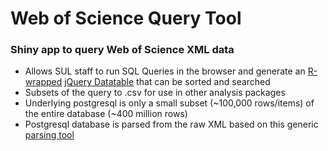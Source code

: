 # Web of Science Query Tool

### Shiny app to query Web of Science XML data 

- Allows SUL staff to run SQL Queries in the browser and generate an [R-wrapped](https://rstudio.github.io/DT/) [jQuery Datatable](https://datatables.net/) that can be sorted and searched
- Subsets of the query to .csv for use in other analysis packages
- Underlying postgresql is only a small subset (~100,000 rows/items) of the entire database (~400 million rows)
- Postgresql database is parsed from the raw XML based on this generic [parsing tool](https://github.com/wrathofquan/generic_parser)

